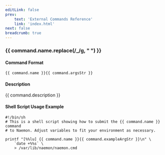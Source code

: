 ```yaml
---
editLink: false
prev:
    text: 'External Commands Reference'
    link: 'index.html'
next: false
breadcrumb: true
---
```


<script setup>
const command = {"args":[{"name":"service","type":"service"},{"name":"check_time","type":"timestamp"}],"name":"SCHEDULE_SVC_CHECK","description":"Schedules the next active check of a specified service at 'check_time'. The 'check_time' argument is specified in time_t format (seconds since the UNIX epoch). Note that the service may not actually be checked at the time you specify. This could occur for a number of reasons: active checks are disabled on a program-wide or service-specific basis, the service is already scheduled to be checked at an earlier time, etc. If you want to force the service check to occur at the time you specify, look at the SCHEDULE_FORCED_SVC_CHECK command.","classes":["service"],"argsStr":";service;check_time","exampleArgStr":";service1;1478648441"};
</script>

<h3>{{ command.name.replace(/_/g, " ") }}</h3>

#### Command Format

`{{ command.name }}{{ command.argsStr }}`

#### Description

{{ command.description }}

#### Shell Script Usage Example

```sh-vue
#!/bin/sh
# This is a shell script showing how to submit the {{ command.name }} command
# to Naemon. Adjust variables to fit your environment as necessary.

printf "[%%lu] {{ command.name }}{{ command.exampleArgStr }}\n" \
    `date +%%s` \
    > /var/lib/naemon/naemon.cmd
```
